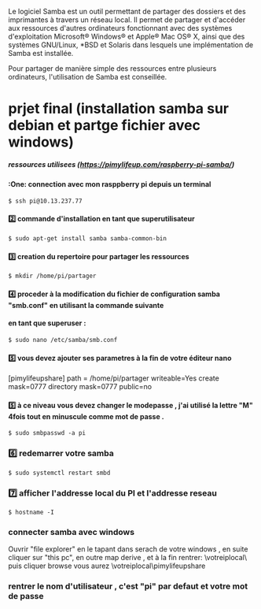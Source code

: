 Le logiciel Samba est un outil permettant de partager des dossiers et des imprimantes à travers un réseau local. Il permet de partager et d'accéder aux ressources d'autres ordinateurs fonctionnant avec des systèmes d'exploitation Microsoft® Windows® et Apple® Mac OS® X, ainsi que des systèmes GNU/Linux, *BSD et Solaris dans lesquels une implémentation de Samba est installée.

Pour partager de manière simple des ressources entre plusieurs ordinateurs, l'utilisation de Samba est conseillée.

# prjet final (installation samba sur debian et partge fichier avec windows)

##### ressources utilisees (https://pimylifeup.com/raspberry-pi-samba/)

#### :One: connection avec mon rasppberry pi depuis un terminal 
 ````$ ssh pi@10.13.237.77````
#### :two: commande d'installation en tant que superutilisateur
````$ sudo apt-get install samba samba-common-bin````
#### :three: creation du repertoire pour partager les ressources 
````$ mkdir /home/pi/partager````
#### :four: proceder à la modification du fichier de configuration samba "smb.conf" en utilisant la commande suivante
#### en tant que superuser :
````$ sudo nano /etc/samba/smb.conf````
#### :five: vous devez ajouter ses parametres à la fin de votre éditeur nano
[pimylifeupshare]
path = /home/pi/partager
writeable=Yes
create mask=0777
directory mask=0777
public=no
#### :five: à ce niveau vous devez changer le modepasse , j'ai utilisé la lettre "M" 4fois  tout en minuscule comme mot de passe .

````$ sudo smbpasswd -a pi````
### :six: redemarrer votre samba 

````$ sudo systemctl restart smbd````
### :seven: afficher l'addresse local du PI et l'addresse reseau

````$ hostname -I````


### connecter samba avec windows 
Ouvrir "file explorer" en le tapant dans serach de votre windows , en suite cliquer sur "this pc", en outre map derive , et à la fin rentrer:    \\votreiplocal\ puis cliquer browse vous aurez \\votreiplocal\pimylifeupshare 

### rentrer le nom d'utilisateur , c'est "pi" par defaut et votre mot de passe 
